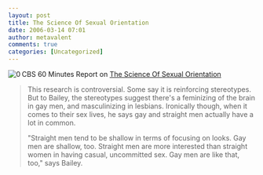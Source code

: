 ```yaml
---
layout: post
title: The Science Of Sexual Orientation
date: 2006-03-14 07:01
author: metavalent
comments: true
categories: [Uncategorized]
---
```

<!--Lead Photo --><a href="http://www.cbsnews.com/stories/2006/03/09/60minutes/main1385230.shtml"><img src="http://awebcamdarkly.com/images/60_minutes_logo.gif" align="left" border="0" alt="0" /></a><!-- Commentary -->CBS 60 Minutes Report on <a href="http://www.cbsnews.com/stories/2006/03/09/60minutes/main1385230.shtml">The Science Of Sexual Orientation</a>
<blockquote>This research is controversial. Some say it is reinforcing stereotypes. But to Bailey, the stereotypes suggest there's a feminizing of the brain in gay men, and masculinizing in lesbians. Ironically though, when it comes to their sex lives, he says gay and straight men actually have a lot in common.

"Straight men tend to be shallow in terms of focusing on looks. Gay men are shallow, too. Straight men are more interested than straight women in having casual, uncommitted sex. Gay men are like that, too," says Bailey. </blockquote>
